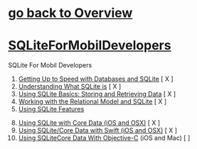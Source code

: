 # [go back to Overview](https://github.com/c4arl0s)

# [SQLiteForMobilDevelopers](https://github.com/c4arl0s/SQLiteForMobilDevelopers#go-back-to-overview)

SQLite For Mobil Developers

1. [Getting Up to Speed with Databases and SQLite](https://github.com/c4arl0s/1GettingUpToSpeedWithDatabasesAndSQLite#1-getting-up-to-speed-with-databases-and-sqlite---content) [ X ]
2. [Understanding What SQLite is](https://github.com/c4arl0s/2UnderstandingWhatSQLiteIs#2-understanding-what-sqlite-is---content) [ X ]
3. [Using SQLite Basics: Storing and Retrieving Data](https://github.com/c4arl0s/3UsingSQLiteBasicsStoringAndRetrievingData#3-using-sqlite-basics-storing-and-retrieving-data---content) [ X ]
4. [Working with the Relational Model and SQLite](https://github.com/c4arl0s/4WorkingWithTheRelationalModelAndSQLite#4-working-with-the-relational-model-and-sqlite---content) [ X ]
5. [Using SQLite Features](https://github.com/c4arl0s/5UsingSQLiteFeatures#5-using-sqlite-features---content)  
<!--6. Using SQLite with PHP -->
<!--7. Using SQLite with Android/Java -->
8. [Using SQLite with Core Data (iOS and OSX)](https://github.com/c4arl0s/8UsingSQLiteWithCoreData-iOS-OSX-#8-using-sqlite-with-coredata--ios-andosx---content) [ X ]
9. [Using SQLite/Core Data with Swift (iOS and OSX)](https://github.com/c4arl0s/9UsingSQLite_CoreDataWithSwift#9-using-sqlite--core-data-with-swift---content) [ X ]
10. [Using SQLiteCore Data With Objective-C]() (iOS and Mac) [ ]
<!--11. sing the Simple Database with a PHP Web Site -->
<!--12. Using the Simple Database with a Core Data/iOS App [ ]-->
